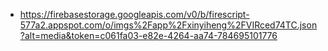 - https://firebasestorage.googleapis.com/v0/b/firescript-577a2.appspot.com/o/imgs%2Fapp%2Fxinyiheng%2FVIRced74TC.json?alt=media&token=c061fa03-e82e-4264-aa74-784695101776
